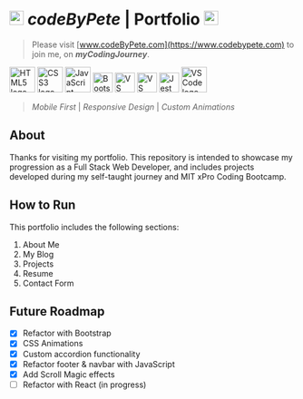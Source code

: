 # <img src='https://www.codebypete.com/pics/pharma2code_icon.gif' alt='codeByPete logo' width='25'> ***codeByPete*** | **Portfolio** <img src='https://www.codebypete.com/pics/about/mitxPro_logoStacked.jpg' alt='MIT xPro logo' width='25'>

>Please visit [www.codeByPete.com](https://www.codebypete.com) to join me, on ***myCodingJourney***.  

<img src='https://www.codebypete.com/pics/about/html5_logo.gif' alt='HTML5 logo' height='45'> <img src='https://www.codebypete.com/pics/about/css3_logo.gif' alt='CSS3 logo' height='45'> <img src='https://www.codebypete.com/pics/about/javascript_logo.gif' alt='JavaScript logo' height='45'> <img src='https://www.codebypete.com/pics/about/bootstrap-logo.svg' alt='Bootstrap logo' height='35'> <img src='https://www.codebypete.com/pics/about/gitLogoOrangeRed.png' alt='VS Code logo' height='35'> <img src='https://www.codebypete.com/pics/about/vsCodeLogo.png' alt='VS Code logo' height='35'> <img src='https://www.codebypete.com/pics/about/jest_logo.gif' alt='Jest Logo' height='35'> <img src='https://www.codebypete.com/pics/about/mernStackTrans.png' alt='VS Code logo' height='45'> 

>*Mobile First* | *Responsive Design* | *Custom Animations*

## About
Thanks for visiting my portfolio. This repository is intended to showcase my progression as a Full Stack Web Developer, and includes projects developed during my self-taught journey and MIT xPro Coding Bootcamp.

## How to Run

This portfolio includes the following sections:
1. About Me
2. My Blog
3. Projects
4. Resume
5. Contact Form

## Future Roadmap
- [x] Refactor with Bootstrap
- [x] CSS Animations
- [x] Custom accordion functionality
- [x] Refactor footer & navbar with JavaScript
- [x] Add Scroll Magic effects
- [ ] Refactor with React (in progress)